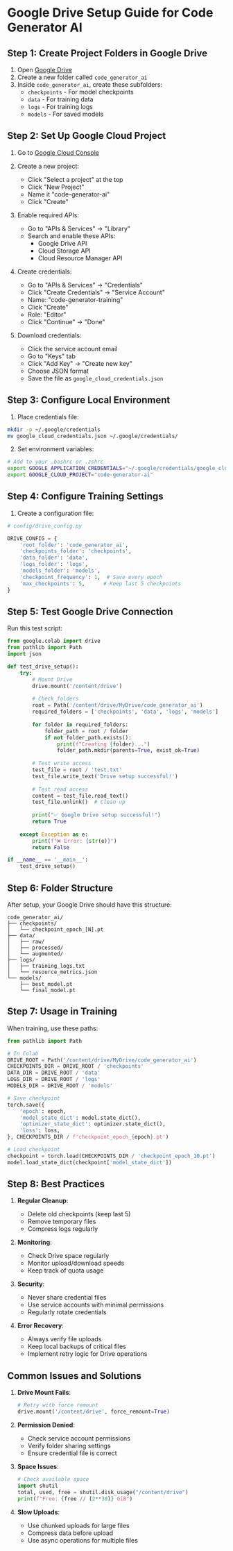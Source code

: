 # Google Drive Setup Guide for Code Generator AI

## Step 1: Create Project Folders in Google Drive

1. Open [Google Drive](https://drive.google.com)
2. Create a new folder called `code_generator_ai`
3. Inside `code_generator_ai`, create these subfolders:
   - `checkpoints` - For model checkpoints
   - `data` - For training data
   - `logs` - For training logs
   - `models` - For saved models

## Step 2: Set Up Google Cloud Project

1. Go to [Google Cloud Console](https://console.cloud.google.com)
2. Create a new project:
   - Click "Select a project" at the top
   - Click "New Project"
   - Name it "code-generator-ai"
   - Click "Create"

3. Enable required APIs:
   - Go to "APIs & Services" → "Library"
   - Search and enable these APIs:
     - Google Drive API
     - Cloud Storage API
     - Cloud Resource Manager API

4. Create credentials:
   - Go to "APIs & Services" → "Credentials"
   - Click "Create Credentials" → "Service Account"
   - Name: "code-generator-training"
   - Click "Create"
   - Role: "Editor"
   - Click "Continue" → "Done"

5. Download credentials:
   - Click the service account email
   - Go to "Keys" tab
   - Click "Add Key" → "Create new key"
   - Choose JSON format
   - Save the file as `google_cloud_credentials.json`

## Step 3: Configure Local Environment

1. Place credentials file:
```bash
mkdir -p ~/.google/credentials
mv google_cloud_credentials.json ~/.google/credentials/
```

2. Set environment variables:
```bash
# Add to your .bashrc or .zshrc
export GOOGLE_APPLICATION_CREDENTIALS="~/.google/credentials/google_cloud_credentials.json"
export GOOGLE_CLOUD_PROJECT="code-generator-ai"
```

## Step 4: Configure Training Settings

1. Create a configuration file:
```python
# config/drive_config.py

DRIVE_CONFIG = {
    'root_folder': 'code_generator_ai',
    'checkpoints_folder': 'checkpoints',
    'data_folder': 'data',
    'logs_folder': 'logs',
    'models_folder': 'models',
    'checkpoint_frequency': 1,  # Save every epoch
    'max_checkpoints': 5,      # Keep last 5 checkpoints
}
```

## Step 5: Test Google Drive Connection

Run this test script:
```python
from google.colab import drive
from pathlib import Path
import json

def test_drive_setup():
    try:
        # Mount Drive
        drive.mount('/content/drive')
        
        # Check folders
        root = Path('/content/drive/MyDrive/code_generator_ai')
        required_folders = ['checkpoints', 'data', 'logs', 'models']
        
        for folder in required_folders:
            folder_path = root / folder
            if not folder_path.exists():
                print(f"Creating {folder}...")
                folder_path.mkdir(parents=True, exist_ok=True)
        
        # Test write access
        test_file = root / 'test.txt'
        test_file.write_text('Drive setup successful!')
        
        # Test read access
        content = test_file.read_text()
        test_file.unlink()  # Clean up
        
        print("✅ Google Drive setup successful!")
        return True
        
    except Exception as e:
        print(f"❌ Error: {str(e)}")
        return False

if __name__ == '__main__':
    test_drive_setup()
```

## Step 6: Folder Structure

After setup, your Google Drive should have this structure:
```
code_generator_ai/
├── checkpoints/
│   └── checkpoint_epoch_[N].pt
├── data/
│   ├── raw/
│   ├── processed/
│   └── augmented/
├── logs/
│   ├── training_logs.txt
│   └── resource_metrics.json
└── models/
    ├── best_model.pt
    └── final_model.pt
```

## Step 7: Usage in Training

When training, use these paths:
```python
from pathlib import Path

# In Colab
DRIVE_ROOT = Path('/content/drive/MyDrive/code_generator_ai')
CHECKPOINTS_DIR = DRIVE_ROOT / 'checkpoints'
DATA_DIR = DRIVE_ROOT / 'data'
LOGS_DIR = DRIVE_ROOT / 'logs'
MODELS_DIR = DRIVE_ROOT / 'models'

# Save checkpoint
torch.save({
    'epoch': epoch,
    'model_state_dict': model.state_dict(),
    'optimizer_state_dict': optimizer.state_dict(),
    'loss': loss,
}, CHECKPOINTS_DIR / f'checkpoint_epoch_{epoch}.pt')

# Load checkpoint
checkpoint = torch.load(CHECKPOINTS_DIR / 'checkpoint_epoch_10.pt')
model.load_state_dict(checkpoint['model_state_dict'])
```

## Step 8: Best Practices

1. **Regular Cleanup**:
   - Delete old checkpoints (keep last 5)
   - Remove temporary files
   - Compress logs regularly

2. **Monitoring**:
   - Check Drive space regularly
   - Monitor upload/download speeds
   - Keep track of quota usage

3. **Security**:
   - Never share credential files
   - Use service accounts with minimal permissions
   - Regularly rotate credentials

4. **Error Recovery**:
   - Always verify file uploads
   - Keep local backups of critical files
   - Implement retry logic for Drive operations

## Common Issues and Solutions

1. **Drive Mount Fails**:
   ```python
   # Retry with force remount
   drive.mount('/content/drive', force_remount=True)
   ```

2. **Permission Denied**:
   - Check service account permissions
   - Verify folder sharing settings
   - Ensure credential file is correct

3. **Space Issues**:
   ```python
   # Check available space
   import shutil
   total, used, free = shutil.disk_usage("/content/drive")
   print(f"Free: {free // (2**30)} GiB")
   ```

4. **Slow Uploads**:
   - Use chunked uploads for large files
   - Compress data before upload
   - Use async operations for multiple files
